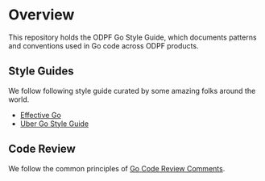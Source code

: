 # Overview

This repository holds the ODPF Go Style Guide, which documents patterns and conventions used in Go code across ODPF products.

## Style Guides

We follow following style guide curated by some amazing folks around the world.

- [Effective Go](https://golang.org/doc/effective_go)
- [Uber Go Style Guide](https://github.com/uber-go/guide/blob/master/style.md)

## Code Review

We follow the common principles of [Go Code Review Comments](https://github.com/golang/go/wiki/CodeReviewComments).
